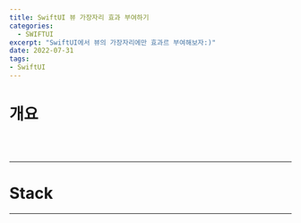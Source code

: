 ```yaml
---
title: SwiftUI 뷰 가장자리 효과 부여하기
categories:
  - SWIFTUI 
excerpt: "SwiftUI에서 뷰의 가장자리에만 효과르 부여해보자:)"
date: 2022-07-31
tags:
- SwiftUI
---
```




# 개요





<br />
<br />

---

# Stack

---
